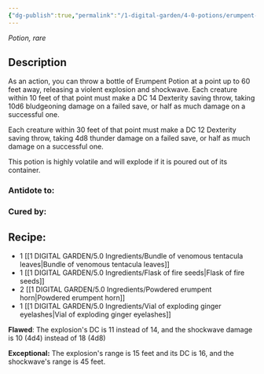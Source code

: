 ```yaml
---
{"dg-publish":true,"permalink":"/1-digital-garden/4-0-potions/erumpent-potion/","tags":["#potion","yr6","rare"]}
---
```


*Potion, rare* 

## Description
As an action, you can throw a bottle of Erumpent Potion at a point up to 60 feet away, releasing a violent explosion and shockwave. Each creature within 10 feet of that point must make a DC 14 Dexterity saving throw, taking 10d6 bludgeoning damage on a failed save, or half as much damage on a successful one. 

Each creature within 30 feet of that point must make a DC 12 Dexterity saving throw, taking 4d8 thunder damage on a failed save, or half as much damage on a successful one. 

This potion is highly volatile and will explode if it is poured out of its container.

### Antidote to: 


### Cured by:


## Recipe:

* 1 [[1 DIGITAL GARDEN/5.0 Ingredients/Bundle of venomous tentacula leaves\|Bundle of venomous tentacula leaves]]
* 1 [[1 DIGITAL GARDEN/5.0 Ingredients/Flask of fire seeds\|Flask of fire seeds]]
* 2 [[1 DIGITAL GARDEN/5.0 Ingredients/Powdered erumpent horn\|Powdered erumpent horn]]
* 1 [[1 DIGITAL GARDEN/5.0 Ingredients/Vial of exploding ginger eyelashes\|Vial of exploding ginger eyelashes]]

**Flawed**:
The explosion's DC is 11 instead of 14, and the shockwave damage is 10 (4d4) instead of 18 (4d8)

**Exceptional:**
The explosion's range is 15 feet and its DC is 16, and the
shockwave's range is 45 feet.